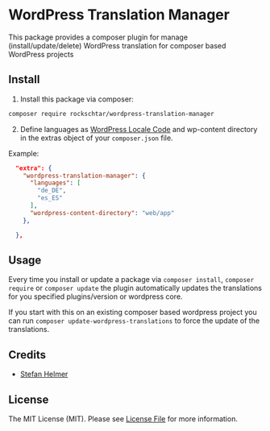 # WordPress Translation Manager

This package provides a composer plugin for manage
(install/update/delete) WordPress translation for composer based
WordPress projects

## Install

1. Install this package via composer:

``` bash
composer require rockschtar/wordpress-translation-manager
```

2. Define languages as
   [WordPress Locale Code](https://wpastra.com/docs/complete-list-wordpress-locale-codes/)
   and wp-content directory in the extras object of your `composer.json`
   file.

Example:
``` json
  "extra": {
    "wordpress-translation-manager": {
      "languages": [
        "de_DE",
        "es_ES"
      ],
      "wordpress-content-directory": "web/app"
    },

  },
```

## Usage

Every time you install or update a package via `composer install`,
`composer require` or `composer update` the plugin automatically updates
the translations for you specified plugins/version or wordpress core.

If you start with this on an existing composer based wordpress project
you can run `composer update-wordpress-translations` to force the update
of the translations.

## Credits

- [Stefan Helmer](https://github.com/rockschtar)

## License

The MIT License (MIT). Please see [License File](LICENSE.md) for more information.
